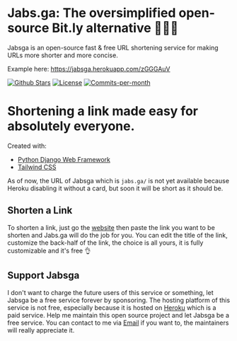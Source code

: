 # Jabs.ga: The oversimplified open-source Bit.ly alternative 💖🇵🇭
Jabsga is an open-source fast & free URL shortening service for making URLs more shorter and more concise.

Example here: https://jabsga.herokuapp.com/zGGGAuV

<p>
  <a href="https://github.com/jabezborja/jabsga/stargazers"><img src="https://img.shields.io/github/stars/jabezborja/jabsga" alt="Github Stars"></a>
  <a href="https://github.com/jabezborja/jabsga/blob/main/LICENSE"><img src="https://img.shields.io/badge/license-AGPLv3-purple" alt="License"></a>
  <a href="https://github.com/jabezborja/jabsga/pulse"><img src="https://img.shields.io/github/commit-activity/m/jabezborja/jabsga" alt="Commits-per-month"></a>
</p>

# Shortening a link made easy for absolutely everyone.

Created with:
- [Python Django Web Framework](https://djangoproject.com)
- [Tailwind CSS](https://tailwindcss.com)

As of now, the URL of Jabsga which is `jabs.ga/` is not yet available because Heroku disabling it without a card, but soon it will be short as it should be.

## Shorten a Link
To shorten a link, just go the [website](https://jabsga.herokuapp.com/) then paste the link you want to be shorten and Jabs.ga will do the job for you. You can edit the title of the link, customize the back-half of the link, the choice is all yours, it is fully customizable and it's free 👌

## Support Jabsga
I don't want to charge the future users of this service or something, let Jabsga be a free service forever by sponsoring. The hosting platform of this service is not free, especially because it is hosted on [Heroku](https://heroku.com) which is a paid service. Help me maintain this open source project and let Jabsga be a free service. You can contact to me via [Email](jabez.natsu@gmail.com) if you want to, the maintainers will really appreciate it.

